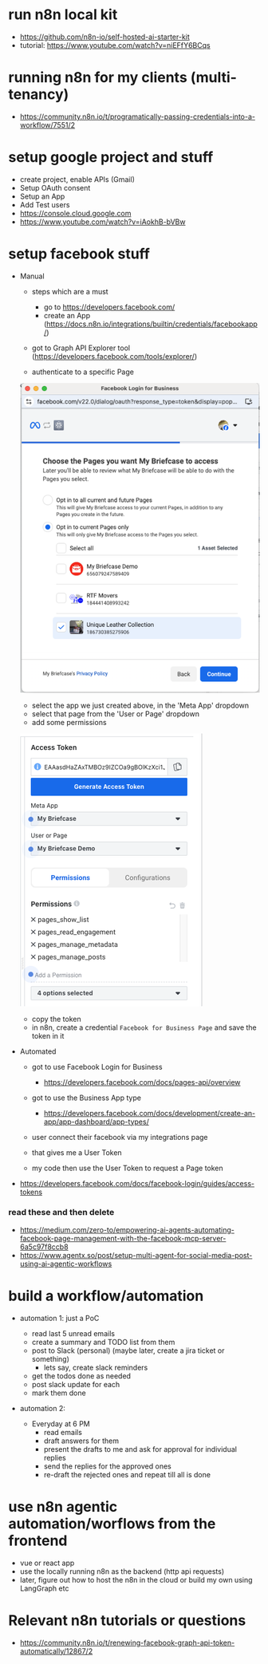 # run n8n local kit

- https://github.com/n8n-io/self-hosted-ai-starter-kit
- tutorial: https://www.youtube.com/watch?v=niEFfY6BCqs

# running n8n for my clients (multi-tenancy)

- https://community.n8n.io/t/programatically-passing-credentials-into-a-workflow/7551/2

# setup google project and stuff

- create project, enable APIs (Gmail)
- Setup OAuth consent
- Setup an App
- Add Test users
- https://console.cloud.google.com
- https://www.youtube.com/watch?v=iAokhB-bVBw

# setup facebook stuff

- Manual

  - steps which are a must

    - go to https://developers.facebook.com/
    - create an App (https://docs.n8n.io/integrations/builtin/credentials/facebookapp/)

  - got to Graph API Explorer tool (https://developers.facebook.com/tools/explorer/)
  - authenticate to a specific Page

  ![facebook-1](public/tutorial/facebook-1.png)

  - select the app we just created above, in the 'Meta App' dropdown
  - select that page from the 'User or Page' dropdown
  - add some permissions

  ![facebook-2](public/tutorial/facebook-2.png)

  - copy the token
  - in n8n, create a credential `Facebook for Business Page` and save the token in it

- Automated

  - got to use Facebook Login for Business
    - https://developers.facebook.com/docs/pages-api/overview
  - got to use the Business App type

    - https://developers.facebook.com/docs/development/create-an-app/app-dashboard/app-types/

  - user connect their facebook via my integrations page
  - that gives me a User Token
  - my code then use the User Token to request a Page token

- https://developers.facebook.com/docs/facebook-login/guides/access-tokens

### read these and then delete

- https://medium.com/zero-to/empowering-ai-agents-automating-facebook-page-management-with-the-facebook-mcp-server-6a5c97f8ccb8
- https://www.agentx.so/post/setup-multi-agent-for-social-media-post-using-ai-agentic-workflows

# build a workflow/automation

- automation 1: just a PoC

  - read last 5 unread emails
  - create a summary and TODO list from them
  - post to Slack (personal) (maybe later, create a jira ticket or something)
    - lets say, create slack reminders
  - get the todos done as needed
  - post slack update for each
  - mark them done

- automation 2:
  - Everyday at 6 PM
    - read emails
    - draft answers for them
    - present the drafts to me and ask for approval for individual replies
    - send the replies for the approved ones
    - re-draft the rejected ones and repeat till all is done

# use n8n agentic automation/worflows from the frontend

- vue or react app
- use the locally running n8n as the backend (http api requests)
- later, figure out how to host the n8n in the cloud or build my own using LangGraph etc

# Relevant n8n tutorials or questions

- https://community.n8n.io/t/renewing-facebook-graph-api-token-automatically/12867/2
